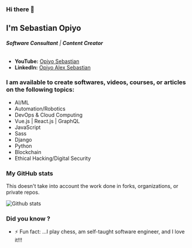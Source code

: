 ### Hi there 👋

## I'm Sebastian Opiyo

<!--
**SebastianOpiyo/SebastianOpiyo** is a ✨ _special_ ✨ repository because its `README.md` (this file) appears on your GitHub profile.

Here are some ideas to get you started:

- 🔭 I’m currently working on ...
- 🌱 I’m currently learning ...
- 👯 I’m looking to collaborate on ...
- 🤔 I’m looking for help with ...
- 💬 Ask me about ...
- 📫 How to reach me: ...
- 😄 Pronouns: ...
- ⚡ Fun fact: ...
-->
###### ***Software Consultant*** | ***Content Creator***

* **YouTube:** [Opiyo Sebastian](https://www.youtube.com/channel/UCSr6MooK42cIGT1eo_0OfJg)
* **LinkedIn:** [Opiyo Alex Sebastian](https://www.linkedin.com/in/opiyo-alex-sebastian-4ab31270/)

### I am available to create softwares, videos, courses, or articles on the following topics:

* AI/ML
* Automation/Robotics
* DevOps & Cloud Computing
* Vue.js | React.js | GraphQL
* JavaScript
* Sass
* Django
* Python
* Blockchain
* Ethical Hacking/Digital Security

### My GitHub stats

This doesn't take into account the work done in forks, organizations, or private repos.

![Github stats](https://github-readme-stats.vercel.app/api?username=SebastianOpiyo&show_icons=true)

### Did you know ?
- ⚡ Fun fact: ...I play chess, am self-taught software engineer, and I love it!!!
